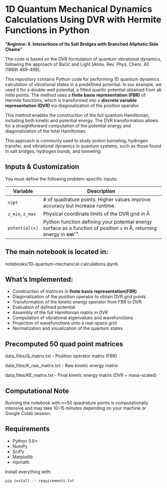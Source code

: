 # 1D Quantum Mechanical Dynamics Calculations Using DVR with Hermite Functions in Python

**"Arginine: II. Interactions of Its Salt Bridges with Branched Aliphatic Side Chains"**

The code is based on the DVR formulation of quantum vibrational dynamics, following the approach of Bačić and Light [Annu. Rev. Phys. Chem. 40 (1989) 469-498].

This repository contains Python code for performing 1D quantum dynamics calculation of vibrational states in a predefined potential. In our example, we used it for a double-well potential, a fitted quartic potential obtained from ab initio points. The method uses a **finite basis representation (FBR)** of Hermite functions, which is transformed into a **discrete variable representation (DVR)** via diagonalization of the position operator.

This method enables the construction of the full quantum Hamiltonian, including both kinetic and potential energy. The DVR transformation allows for a straightforward computation of the potential energy and diagonalization of the total Hamiltonian. 

This approach is commonly used to study proton tunneling, hydrogen transfer, and vibrational dynamics in quantum systems, such as those found in salt bridges, hydrogen bonds, and  tunneling.

## Inputs & Customization
You must define the following problem-specific inputs:

| Variable      | Description |
|---------------|-------------|
| `nzpt`   | # of quadrature points. Higher values improve accuracy but increase runtime. |
| `z_min`, `z_max` | Physical coordinate limits of the DVR grid in Å |
| `potential(x)` | Python function defining your potential energy surface as a function of position `x` in Å, returning energy in **cm⁻¹**. |

## The main notebook is located in: 

notebooks/1D-quantum-mechanical-calculations.ipynb

## What’s Implemented:
- Construction of matrices in **finite basis representation(FBR)**
- Diagonalization of the position operator to obtain DVR grid points
- Transformation of the kinetic energy operator from FBR to DVR
- Evaluation of defined potential
- Assembly of the full Hamiltonian matrix in DVR
- Computation of vibrational eigenvalues and wavefunctions
- Projection of wavefunctions onto a real-space grid
- Normalization and visualization of the quantum states

## Precomputed 50 quad point matrices
data_files/Q_matrix.txt  - Position operator matrix (FBR)

data_files/K_raw_matrix.txt - Raw kinetic energy matrix 

data_files/KE_matrix.txt  - Final kinetic energy matrix (DVR + mass-scaled)

## Computational Note
Running the notebook with n=50 quadrature points is computationally intensive and may take 10–15 minutes depending on your machine or Google Colab session.

## Requirements

- Python 3.8+
- NumPy
- SciPy
- Matplotlib
- mpmath

Install everything with:

```bash
pip install -r requirements.txt
